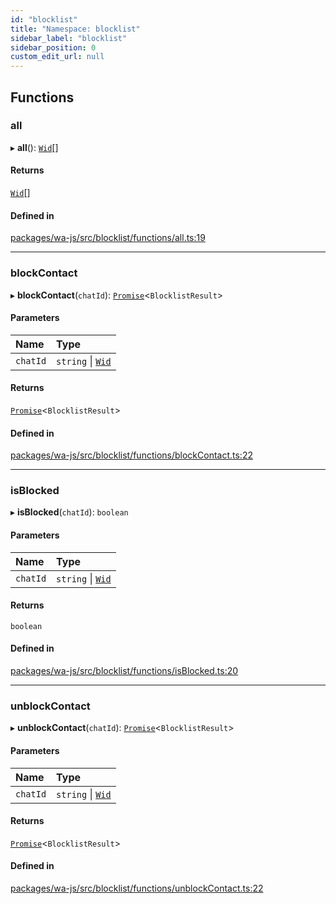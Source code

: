 ```yaml
---
id: "blocklist"
title: "Namespace: blocklist"
sidebar_label: "blocklist"
sidebar_position: 0
custom_edit_url: null
---
```


## Functions

### all

▸ **all**(): [`Wid`](../classes/whatsapp.Wid.md)[]

#### Returns

[`Wid`](../classes/whatsapp.Wid.md)[]

#### Defined in

[packages/wa-js/src/blocklist/functions/all.ts:19](https://github.com/wppconnect-team/wa-js/blob/main/src/blocklist/functions/all.ts#L19)

___

### blockContact

▸ **blockContact**(`chatId`): [`Promise`]( https://developer.mozilla.org/en-US/docs/Web/JavaScript/Reference/Global_Objects/Promise )<`BlocklistResult`\>

#### Parameters

| Name | Type |
| :------ | :------ |
| `chatId` | `string` \| [`Wid`](../classes/whatsapp.Wid.md) |

#### Returns

[`Promise`]( https://developer.mozilla.org/en-US/docs/Web/JavaScript/Reference/Global_Objects/Promise )<`BlocklistResult`\>

#### Defined in

[packages/wa-js/src/blocklist/functions/blockContact.ts:22](https://github.com/wppconnect-team/wa-js/blob/main/src/blocklist/functions/blockContact.ts#L22)

___

### isBlocked

▸ **isBlocked**(`chatId`): `boolean`

#### Parameters

| Name | Type |
| :------ | :------ |
| `chatId` | `string` \| [`Wid`](../classes/whatsapp.Wid.md) |

#### Returns

`boolean`

#### Defined in

[packages/wa-js/src/blocklist/functions/isBlocked.ts:20](https://github.com/wppconnect-team/wa-js/blob/main/src/blocklist/functions/isBlocked.ts#L20)

___

### unblockContact

▸ **unblockContact**(`chatId`): [`Promise`]( https://developer.mozilla.org/en-US/docs/Web/JavaScript/Reference/Global_Objects/Promise )<`BlocklistResult`\>

#### Parameters

| Name | Type |
| :------ | :------ |
| `chatId` | `string` \| [`Wid`](../classes/whatsapp.Wid.md) |

#### Returns

[`Promise`]( https://developer.mozilla.org/en-US/docs/Web/JavaScript/Reference/Global_Objects/Promise )<`BlocklistResult`\>

#### Defined in

[packages/wa-js/src/blocklist/functions/unblockContact.ts:22](https://github.com/wppconnect-team/wa-js/blob/main/src/blocklist/functions/unblockContact.ts#L22)
